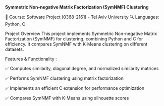 **Symmetric Non-negative Matrix Factorization (SymNMF) Clustering**

📌 Course: Software Project (0368-2161) - Tel Aviv University
🔍 Languages: Python, C

Project Overview
This project implements Symmetric Non-negative Matrix Factorization (SymNMF) for clustering, combining Python and C for efficiency. It compares SymNMF with K-Means clustering on different datasets.

Features & Functionality :

✅ Computes similarity, diagonal degree, and normalized similarity matrices

✅ Performs SymNMF clustering using matrix factorization

✅ Implements an efficient C extension for performance optimization

✅ Compares SymNMF with K-Means using silhouette scores
